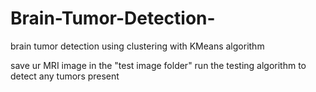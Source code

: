 # Brain-Tumor-Detection-
brain tumor detection using clustering with KMeans algorithm

save ur MRI image in the "test image folder"
run the testing algorithm to detect any tumors present
